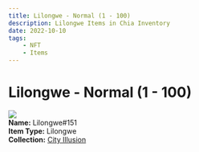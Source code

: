 ```yaml
---
title: Lilongwe - Normal (1 - 100)
description: Lilongwe Items in Chia Inventory
date: 2022-10-10
tags:
    - NFT
    - Items
---
```


# Lilongwe - Normal (1 - 100)
<div class="item_thumbnail">
<img loading="lazy" src="https://vrhsqosgm3lz4ckkfl26sio2vtdpugn6qxvlclqufdhpouidki.arweave.net/rE8oOkZm154JSir16SHarMb6Gb6F6rEuFCjO91_EDUs"><br/>
<div><strong>Name:</strong> Lilongwe#151</div>
<div><strong>Item Type:</strong> Lilongwe</div>
<div><strong>Collection:</strong> <a href="https://www.spacescan.io/xch/nft/collection/col1lend2dcn558km4wcwta4xnkfv3xpcmlp9kyt0m909emvfxechlyqdl5ndg">City Illusion</a></div>
</div>

